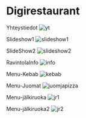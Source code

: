 # Digirestaurant
Yhteystiedot
![yt](https://user-images.githubusercontent.com/35701890/46911162-6f892580-cf5c-11e8-84a8-070cef9e6c2d.PNG)

Slideshow1
![slideshow1](https://user-images.githubusercontent.com/35701890/46911163-6f892580-cf5c-11e8-91c6-4459d91c82af.PNG)

SlideShow2
![slideshow2](https://user-images.githubusercontent.com/35701890/46911164-6f892580-cf5c-11e8-94a6-e42fbb269254.PNG)

RavintolaInfo
![info](https://user-images.githubusercontent.com/35701890/46911166-6f892580-cf5c-11e8-9cf4-50769f03dbcc.PNG)

Menu-Kebab
![kebab](https://user-images.githubusercontent.com/35701890/46911167-7021bc00-cf5c-11e8-941e-d820fbd1c5f2.PNG)

Menu-Juomat
![juomjapizza](https://user-images.githubusercontent.com/35701890/46911168-7021bc00-cf5c-11e8-8e14-a16c8876b25b.PNG)

Menu-jälkiruoka
![jr1](https://user-images.githubusercontent.com/35701890/46911169-7021bc00-cf5c-11e8-876c-8a79de3aa259.PNG)

Menu-jälkiruoka2
![jr2](https://user-images.githubusercontent.com/35701890/46911170-7021bc00-cf5c-11e8-965e-7a864572e3f7.PNG)
